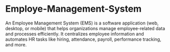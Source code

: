 # Employe-Management-System
An Employee Management System (EMS) is a software application (web, desktop, or mobile) that helps organizations manage employee-related data and processes efficiently. It centralizes employee information and automates HR tasks like hiring, attendance, payroll, performance tracking, and more.
